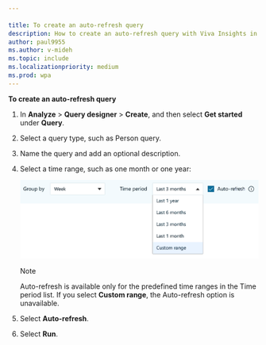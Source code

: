 ```yaml
---

title: To create an auto-refresh query
description: How to create an auto-refresh query with Viva Insights in Workplace Analytics
author: paul9955
ms.author: v-mideh
ms.topic: include
ms.localizationpriority: medium 
ms.prod: wpa
---
```


**To create an auto-refresh query**

1. In **Analyze** > **Query designer** > **Create**, and then select **Get started** under **Query**. 
2. Select a query type, such as Person query.
3. Name the query and add an optional description.
4. Select a time range, such as one month or one year:

    <img src="../Images/WpA/Tutorials/auto-refresh-query.png" alt="Setting auto-refresh for a Workplace Analytics query">

   >[!Note]
   >Auto-refresh is available only for the predefined time ranges in the Time period list. If you select **Custom range**, the Auto-refresh option is unavailable.

5. Select **Auto-refresh**.
6. Select **Run**.
